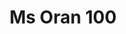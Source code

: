 --- 
title: "Ms Oran 100"
publishdate: "2019-7-5T16:48:46+02:00"
src: "https://365manga.net/manga/ms-oran-100"
image: "https://data.365manga.net/images/thumbnails/15817-ms-oran-100.jpg"
description: "Original Webcomic"
---